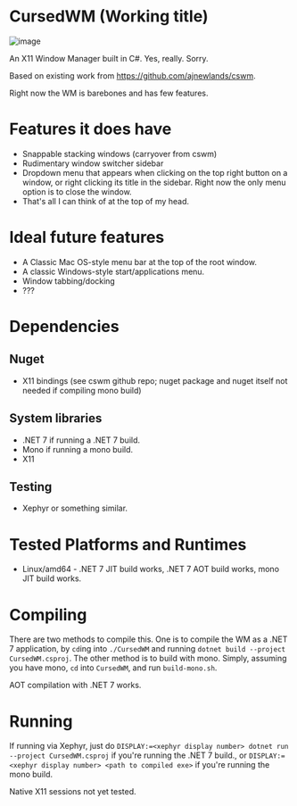 # CursedWM (Working title)

![image](https://user-images.githubusercontent.com/50080567/229363470-756951d7-16b3-4796-87e7-16bc4e5c71ac.png)

An X11 Window Manager built in C#. Yes, really. Sorry.

Based on existing work from https://github.com/ajnewlands/cswm.

Right now the WM is barebones and has few features.

# Features it does have

- Snappable stacking windows (carryover from cswm)
- Rudimentary window switcher sidebar
- Dropdown menu that appears when clicking on the top right button on a window, or right clicking its title in the sidebar. Right now the only menu option is to close the window.
- That's all I can think of at the top of my head.

# Ideal future features

- A Classic Mac OS-style menu bar at the top of the root window.
- A classic Windows-style start/applications menu.
- Window tabbing/docking
- ???

# Dependencies

## Nuget

- X11 bindings (see cswm github repo; nuget package and nuget itself not needed if compiling mono build)

## System libraries

- .NET 7 if running a .NET 7 build.
- Mono if running a mono build.
- X11

## Testing

- Xephyr or something similar.

# Tested Platforms and Runtimes

- Linux/amd64 - .NET 7 JIT build works, .NET 7 AOT build works, mono JIT build works.

# Compiling

There are two methods to compile this. One is to compile the WM as a .NET 7 application, by ``cd``ing into ``./CursedWM`` and running ``dotnet build --project CursedWM.csproj``. The other method is to build with mono. Simply, assuming you have mono, ``cd`` into ``CursedWM``, and run ``build-mono.sh``.

AOT compilation with .NET 7 works.

# Running

If running via Xephyr, just do ``DISPLAY:=<xephyr display number> dotnet run --project CursedWM.csproj`` if you're running the .NET 7 build., or ``DISPLAY:=<xephyr display number> <path to compiled exe>`` if you're running the mono build.



Native X11 sessions not yet tested.
